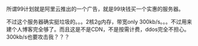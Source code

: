 所谓99计划就是阿里云推出的一个广告，就是99块钱买一个实惠的服务器。

不过这个服务器确实挺垃圾的。。。2核2g内存，带宽only 300kb/s。。。不过用来建个人博客完全够了。而且这是不是CDN，不是按需计费，ddos完全不担心。300kb/s也要攻击我？？？